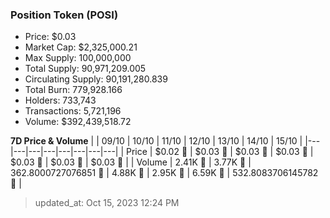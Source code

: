 
  ### Position Token (POSI)
  - Price: $0.03
  - Market Cap: $2,325,000.21
  - Max Supply: 100,000,000
  - Total Supply: 90,971,209.005
  - Circulating Supply: 90,191,280.839
  - Total Burn: 779,928.166
  - Holders: 733,743
  - Transactions: 5,721,196
  - Volume: $392,439,518.72

  **7D Price & Volume**
  | | 09&#x2F;10 | 10&#x2F;10 | 11&#x2F;10 | 12&#x2F;10 | 13&#x2F;10 | 14&#x2F;10 | 15&#x2F;10 |
  |---|---|---|---|---|---|---|---|
  | Price | $0.02 🔻 | $0.03 🚀 | $0.03 🚀 | $0.03 🚀 | $0.03 🔻 | $0.03 🚀 | $0.03 🚀 |
  | Volume | 2.41K 🔻 | 3.77K 🚀 | 362.8000727076851 🔻 | 4.88K 🚀 | 2.95K 🔻 | 6.59K 🚀 | 532.8083706145782 🔻 |

  > updated_at: Oct 15, 2023 12:24 PM
